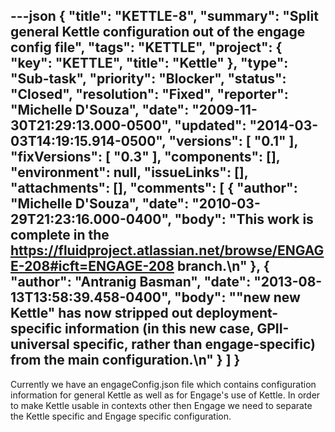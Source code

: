 ---json
{
  "title": "KETTLE-8",
  "summary": "Split general Kettle configuration out of the engage config file",
  "tags": "KETTLE",
  "project": {
    "key": "KETTLE",
    "title": "Kettle"
  },
  "type": "Sub-task",
  "priority": "Blocker",
  "status": "Closed",
  "resolution": "Fixed",
  "reporter": "Michelle D'Souza",
  "date": "2009-11-30T21:29:13.000-0500",
  "updated": "2014-03-03T14:19:15.914-0500",
  "versions": [
    "0.1"
  ],
  "fixVersions": [
    "0.3"
  ],
  "components": [],
  "environment": null,
  "issueLinks": [],
  "attachments": [],
  "comments": [
    {
      "author": "Michelle D'Souza",
      "date": "2010-03-29T21:23:16.000-0400",
      "body": "This work is complete in the <https://fluidproject.atlassian.net/browse/ENGAGE-208#icft=ENGAGE-208> branch.\n"
    },
    {
      "author": "Antranig Basman",
      "date": "2013-08-13T13:58:39.458-0400",
      "body": "\"new new Kettle\" has now stripped out deployment-specific information (in this new case, GPII-universal specific, rather than engage-specific) from the main configuration.\n"
    }
  ]
}
---
Currently we have an engageConfig.json file which contains configuration information for general Kettle as well as for Engage's use of Kettle. In order to make Kettle usable in contexts other then Engage we need to separate the Kettle specific and Engage specific configuration.&#x20;

        